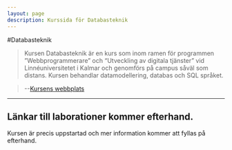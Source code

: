 ```yaml
---
layout: page
description: Kurssida för Databasteknik
---
```

#Databasteknik

>Kursen Databasteknik är en kurs som inom ramen för programmen ”Webbprogrammerare” och
>“Utveckling av digitala tjänster” vid Linnéuniversitetet i Kalmar och genomförs på campus såväl som
>distans. Kursen behandlar datamodellering, databas och SQL språket.

>--[Kursens webbplats](https://coursepress.lnu.se/kurs/databasteknik/)

---
Länkar till laborationer kommer efterhand.
---

Kursen är precis uppstartad och mer information kommer att fyllas på efterhand.
